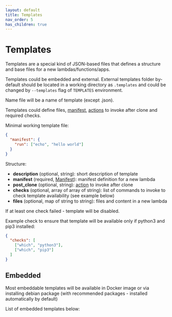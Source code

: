 ```yaml
---
layout: default
title: Templates
nav_order: 5
has_children: true
---
```


# Templates

Templates are a special kind of JSON-based files that defines a structure and base files
for a new lambdas/functions/apps.

Templates could be embedded and external. External templates folder by-default should be located in a
working directory as `.templates` and could be changed by `--templates` flag of `TEMPLATES` environment.

Name file will be a name of template (except .json).

Templates could define files, [manifest](../usage/manifest), [actions](../usage/actions) to invoke after clone and required checks.

Minimal working template file:

```json
{
  "manifest": {
    "run": ["echo", "hello world"]
  }
}
```

Structure:

* **description** (optional, string): short description of template
* **manifest** (required, [Manifest](../usage/manifest)): manifest definition for a new lambda
* **post_clone** (optional, string): [action](../usage/actions) to invoke after clone
* **checks** (optional, array of array of string): list of commands to invoke to check template availability (see example below)
* **files** (optional, map of string to string): files and content in a new lambda


If at least one check failed - template will be disabled.

Example check to ensure that template will be available only if python3 and pip3 installed:

```json
{
  "checks": [
    ["which", "python3"],
    ["which", "pip3"]
  ]
}
```

## Embedded

Most embeddable templates will be available in Docker image or via installing debian package (with
recommended packages - installed automatically by default)

List of embedded templates below: